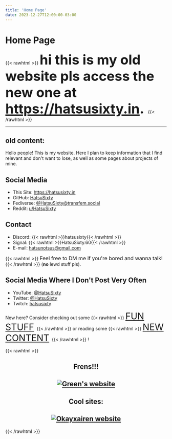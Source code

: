 ```yaml
---
title: 'Home Page'
date: 2023-12-27T12:00:00-03:00
---
```


# Home Page

{{< rawhtml >}}
<span style="font-size:3em;color:var(--rly-hard-to-ignore)">
  <b>hi this is my old website pls access the new one at <a href="https://hatsusixty.in">https://hatsusixty.in</a>.</b>
</span>
{{< /rawhtml >}}

---

## old content:

Hello people! This is my website. Here I plan to keep information that I find relevant and don't want to lose, as well as some pages about projects of mine.

## Social Media

- This Site: <https://hatsusixty.in>
- GitHub: [HatsuSixty](https://github.com/HatsuSixty)
- Fediverse: [@HatsuSixty@transfem.social](https://transfem.social/@HatsuSixty)
- Reddit: [u/HatsuSixty](https://reddit.com/u/HatsuSixty)

## Contact

<!-- Link color is defined in the currently used theme! -->
- Discord: {{< rawhtml >}}<span style="color:var(--link-color)">hatsusixty</span>{{< /rawhtml >}}
- Signal: {{< rawhtml >}}<span style="color:var(--link-color)">HatsuSixty.60</span>{{< /rawhtml >}}
- E-mail: [hatsunotsus@gmail.com](mailto:hatsunotsus@gmail.com)

{{< rawhtml >}}
<span style="font-size:1.15em;color:var(--rly-hard-to-ignore)">
  Feel free to DM me if you're bored and wanna talk!
</span>
{{< /rawhtml >}} (**no** lewd stuff pls).

## Social Media Where I Don't Post Very Often

- YouTube: [@HatsuSixty](https://youtube.com/@HatsuSixty)
- Twitter: [@HatsuSixty](https://x.com/HatsuSixty)
- Twitch: [hatsusixty](https://www.twitch.tv/hatsusixty)

New here? Consider checking out some
{{< rawhtml >}}
<span style="font-size:2em;color:var(--rly-hard-to-ignore)">
  <a href='{{< relref "fun_stuff/" >}}'>FUN STUFF</a>
</span>
{{< /rawhtml >}}
or reading some
{{< rawhtml >}}
<span style="font-size:2em;color:var(--rly-hard-to-ignore)">
  <a href='{{< relref "new_content.md" >}}'>NEW CONTENT</a>
</span>
{{< /rawhtml >}}
!

{{< rawhtml >}}

<div style="text-align:center">
  <h2>Frens!!!<h2>
  <a href="https://brightgreendandelions.neocities.org/">
    <img src="/buttons/othersites/brightgreendandelions.png" alt="Green's website">
  </a>
</div>

<div style="text-align:center">
  <h2>Cool sites:<h2>
  <a href="https://okayxairen.neocities.org/">
    <img src="/buttons/othersites/okayxairen.gif" alt="Okayxairen website">
  </a>
</div>

{{< /rawhtml >}}
